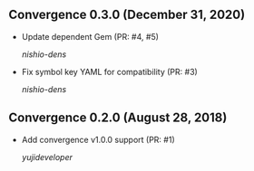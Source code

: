## Convergence 0.3.0 (December 31, 2020) ##

* Update dependent Gem (PR: #4, #5)

  *nishio-dens*

* Fix symbol key YAML for compatibility (PR: #3)

  *nishio-dens*


## Convergence 0.2.0 (August 28, 2018) ##

* Add convergence v1.0.0 support (PR: #1)

  *yujideveloper*

